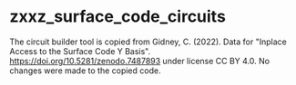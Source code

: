 # zxxz_surface_code_circuits

The circuit builder tool is copied from Gidney, C. (2022). Data for "Inplace Access to the Surface Code Y Basis". https://doi.org/10.5281/zenodo.7487893
under license CC BY 4.0. No changes were made to the copied code.
